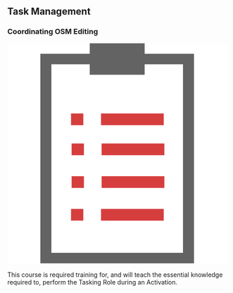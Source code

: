 ## Task Management
### Coordinating OSM Editing

![](/assets/tasking.png)

This course is required training for, and will teach the essential knowledge required to, perform the Tasking Role during an Activation.